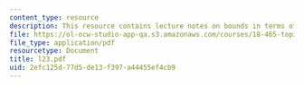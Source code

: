 ```yaml
---
content_type: resource
description: This resource contains lecture notes on bounds in terms of sparsity.
file: https://ol-ocw-studio-app-qa.s3.amazonaws.com/courses/18-465-topics-in-statistics-statistical-learning-theory-spring-2007/2efc125d77d5de13f397a44455ef4cb9_l23.pdf
file_type: application/pdf
resourcetype: Document
title: l23.pdf
uid: 2efc125d-77d5-de13-f397-a44455ef4cb9
---
```

